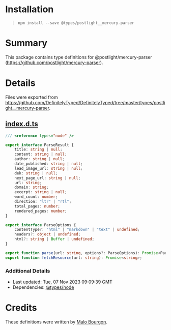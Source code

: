 # Installation
> `npm install --save @types/postlight__mercury-parser`

# Summary
This package contains type definitions for @postlight/mercury-parser (https://github.com/postlight/mercury-parser).

# Details
Files were exported from https://github.com/DefinitelyTyped/DefinitelyTyped/tree/master/types/postlight__mercury-parser.
## [index.d.ts](https://github.com/DefinitelyTyped/DefinitelyTyped/tree/master/types/postlight__mercury-parser/index.d.ts)
````ts
/// <reference types="node" />

export interface ParseResult {
    title: string | null;
    content: string | null;
    author: string | null;
    date_published: string | null;
    lead_image_url: string | null;
    dek: string | null;
    next_page_url: string | null;
    url: string;
    domain: string;
    excerpt: string | null;
    word_count: number;
    direction: "ltr" | "rtl";
    total_pages: number;
    rendered_pages: number;
}

export interface ParseOptions {
    contentType?: "html" | "markdown" | "text" | undefined;
    headers?: object | undefined;
    html?: string | Buffer | undefined;
}

export function parse(url: string, options?: ParseOptions): Promise<ParseResult>;
export function fetchResource(url: string): Promise<string>;

````

### Additional Details
 * Last updated: Tue, 07 Nov 2023 09:09:39 GMT
 * Dependencies: [@types/node](https://npmjs.com/package/@types/node)

# Credits
These definitions were written by [Malo Bourgon](https://github.com/malob).
